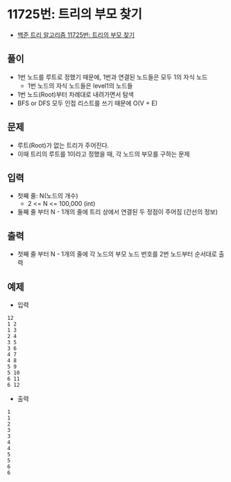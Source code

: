# 11725번: 트리의 부모 찾기
- [백준 트리 알고리즘 11725번: 트리의 부모 찾기](https://www.acmicpc.net/problem/11725)

## 풀이
- 1번 노드를 루트로 정했기 때문에, 1번과 연결된 노드들은 모두 1의 자식 노드
  - 1번 노드의 자식 노드들은 level1의 노드들
- 1번 노드(Root)부터 차례대로 내려가면서 탐색
- BFS or DFS 모두 인접 리스트를 쓰기 때문에 O(V + E)

## 문제
- 루트(Root)가 없는 트리가 주어진다.
- 이때 트리의 루트를 1이라고 정했을 때, 각 노드의 부모를 구하는 문제

## 입력
- 첫째 줄: N(노드의 개수)
  - 2 <= N <= 100,000 (int)
- 둘째 줄 부터 N - 1개의 줄에 트리 상에서 연결된 두 정점이 주어짐 (간선의 정보)

## 출력
- 첫째 줄 부터 N - 1개의 줄에 각 노드의 부모 노드 번호를 2번 노드부터 순서대로 출력

## 예제
- 입력
```text
12
1 2
1 3
2 4
3 5
3 6
4 7
4 8
5 9
5 10
6 11
6 12
```
- 출력
```text
1
1
2
3
3
4
4
5
5
6
6
```